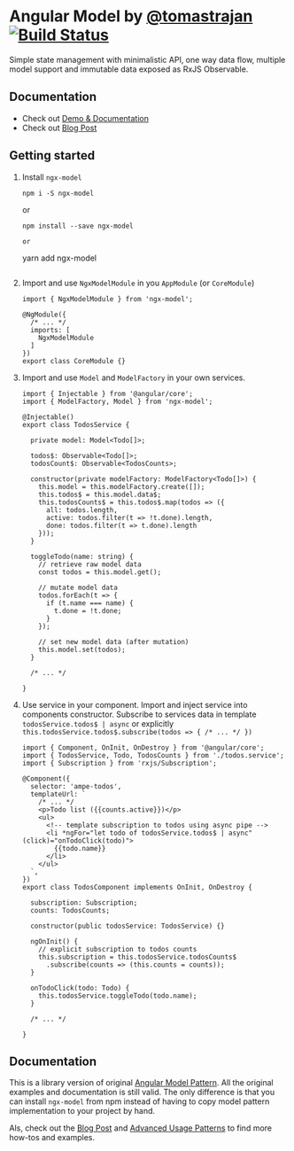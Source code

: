 # Angular Model by [@tomastrajan](https://twitter.com/tomastrajan) [![Build Status](https://travis-ci.org/tomastrajan/ngx-model.svg?branch=master)](https://travis-ci.org/tomastrajan/ngx-model)

Simple state management with minimalistic API, one way data flow, 
multiple model support and immutable data exposed as RxJS Observable.


## Documentation
                           
* Check out [Demo & Documentation](http://tomastrajan.github.io/angular-model-pattern-example/) 
* Check out [Blog Post](https://medium.com/@tomastrajan/model-pattern-for-angular-state-management-6cb4f0bfed87) 

## Getting started

1. Install `ngx-model`
    ```
    npm i -S ngx-model
    ```
    or
    
    ```
    npm install --save ngx-model
    ``` 
    ```
    or
    
    ```
    yarn add ngx-model
    ``` 

2. Import and use `NgxModelModule` in you `AppModule` (or `CoreModule`)
    ```
    import { NgxModelModule } from 'ngx-model';
        
    @NgModule({
      /* ... */
      imports: [
        NgxModelModule
      ]
    })
    export class CoreModule {}
    
    ``` 

3. Import and use `Model` and `ModelFactory` in your own services.
    ```
    import { Injectable } from '@angular/core';
    import { ModelFactory, Model } from 'ngx-model';
        
    @Injectable()
    export class TodosService {
            
      private model: Model<Todo[]>;
      
      todos$: Observable<Todo[]>;
      todosCount$: Observable<TodosCounts>;
            
      constructor(private modelFactory: ModelFactory<Todo[]>) {
        this.model = this.modelFactory.create([]);
        this.todos$ = this.model.data$;
        this.todosCounts$ = this.todos$.map(todos => ({
          all: todos.length,
          active: todos.filter(t => !t.done).length,
          done: todos.filter(t => t.done).length
        }));
      }
        
      toggleTodo(name: string) {
        // retrieve raw model data
        const todos = this.model.get();
            
        // mutate model data
        todos.forEach(t => {
          if (t.name === name) {
            t.done = !t.done;
          }
        });
            
        // set new model data (after mutation)
        this.model.set(todos);
      }
        
      /* ... */
        
    }
    ```

4. Use service in your component. Import and inject service into components constructor.
Subscribe to services data in template `todosService.todos$ | async` 
or explicitly `this.todosService.todos$.subscribe(todos => { /* ... */ })`

    ```
    import { Component, OnInit, OnDestroy } from '@angular/core';
    import { TodosService, Todo, TodosCounts } from './todos.service';
    import { Subscription } from 'rxjs/Subscription';
    
    @Component({
      selector: 'ampe-todos',
      templateUrl: `
        /* ... */
        <p>Todo list ({{counts.active}})</p>
        <ul>
          <!-- template subscription to todos using async pipe -->
          <li *ngFor="let todo of todosService.todos$ | async" (click)="onTodoClick(todo)">
            {{todo.name}}
          </li>
        </ul>
      `,
    })
    export class TodosComponent implements OnInit, OnDestroy {
    
      subscription: Subscription;
      counts: TodosCounts;
     
      constructor(public todosService: TodosService) {}
    
      ngOnInit() {
        // explicit subscription to todos counts
        this.subscription = this.todosService.todosCounts$
          .subscribe(counts => (this.counts = counts));
      }
    
      onTodoClick(todo: Todo) {
        this.todosService.toggleTodo(todo.name);
      }
      
      /* ... */
    
    }

    ```

## Documentation

This is a library version of original [Angular Model Pattern](https://tomastrajan.github.io/angular-model-pattern-example).
All the original examples and documentation is still valid. The only difference is that
you can install `ngx-model` from npm instead of having to copy model pattern
implementation to your project by hand.

Als, check out the [Blog Post](https://medium.com/@tomastrajan/model-pattern-for-angular-state-management-6cb4f0bfed87) and 
[Advanced Usage Patterns](https://tomastrajan.github.io/angular-model-pattern-example#/advanced) 
to find more how-tos and examples.

